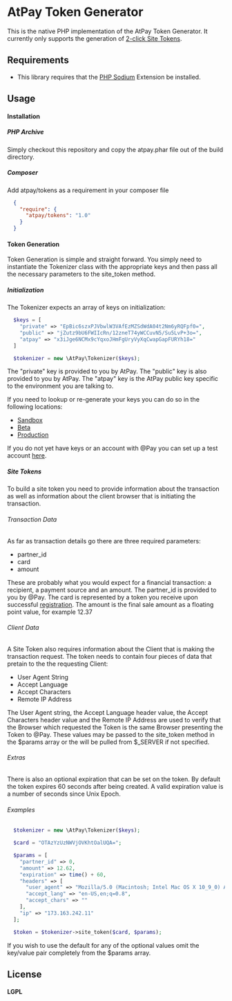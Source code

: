 # AtPay Token Generator

This is the native PHP implementation of the AtPay Token Generator.  It currently only supports the generation of [2-click Site Tokens](http://developer.atpay.com/v1/guides/accepting-cards/).

## Requirements

* This library requires that the [PHP Sodium](https://github.com/alethia7/php-sodium) Extension be installed.

## Usage

#### Installation

##### PHP Archive

Simply checkout this repository and copy the atpay.phar file out of the build directory.

##### Composer

Add atpay/tokens as a requirement in your composer file

```json
  {
    "require": {
      "atpay/tokens": "1.0"
    }
  }
```

#### Token Generation

Token Generation is simple and straight forward.  You simply need to instantiate the Tokenizer class with the appropriate keys and then pass all the necessary parameters to the site_token method.

##### Initialization

The Tokenizer expects an array of keys on initialization:

```php
  $keys = [
    "private" => "EpBic6szxPJVbwlW3VAfEzMZSdWdA04t2Nm6yRQFpf0=",
    "public" => "jZutz9bU6FWIIcRn/12zneT74yWCCuvN5/Su5LvP+3o=",
    "atpay" => "x3iJge6NCMx9cYqxoJHmFgUryVyXqCwapGapFURYh18="
  ]

  $tokenizer = new \AtPay\Tokenizer($keys);
```

The "private" key is provided to you by AtPay.
The "public" key is also provided to you by AtPay.
The "atpay" key is the AtPay public key specific to the environment you are talking to.

If you need to lookup or re-generate your keys you can do so in the following locations:

* [Sandbox](https://sandbox-api.atpay.com)
* [Beta](https://beta-api.atpay.com)
* [Production](https://api.atpay.com)

If you do not yet have keys or an account with @Pay you can set up a test account [here](https://www.atpay.com/request-sandbox-access/).

##### Site Tokens

To build a site token you need to provide information about the transaction as well as information about the client browser that is initiating the transaction.

###### Transaction Data

As far as transaction details go there are three required parameters:

* partner_id
* card
* amount

These are probably what you would expect for a financial transaction: a recipient, a payment source and an amount.  The partner_id is provided to you by @Pay.  The card is represented by a token you receive upon successful [registration](http://developer.atpay.com/v1/guides/registering-cards/).  The amount is the final sale amount as a floating point value, for example 12.37

###### Client Data

A Site Token also requires information about the Client that is making the transaction request. The token needs to contain four pieces of data that pretain to the the requesting Client:  

* User Agent String
* Accept Language
* Accept Characters
* Remote IP Address

The User Agent string, the Accept Language header value, the Accept Characters header value and the Remote IP Address are used to verify that the Browser which requested the Token is the same Browser presenting the Token to @Pay.  These values may be passed to the site_token method in the $params array or the will be pulled from $_SERVER if not specified.

###### Extras

There is also an optional expiration that can be set on the token.  By default the token expires 60 seconds after being created.  A valid expiration value is a number of seconds since Unix Epoch.

###### Examples

```php
  $tokenizer = new \AtPay\Tokenizer($keys);

  $card = "OTAzYzUzNWVjOVKhtOalUQA=";

  $params = [
    "partner_id" => 0,
    "amount" => 12.62,
    "expiration" => time() + 60,
    "headers" => [
      "user_agent" => "Mozilla/5.0 (Macintosh; Intel Mac OS X 10_9_0) AppleWebKit/537.36 (KHTML, like Gecko) Chrome/30.0.1599.101 Safari/537.36",
      "accept_lang" => "en-US,en;q=0.8",
      "accept_chars" => ""
    ],
    "ip" => "173.163.242.11"
  ];

  $token = $tokenizer->site_token($card, $params);
```

If you wish to use the default for any of the optional values omit the key/value pair completely from the $params array.

## License

#### LGPL